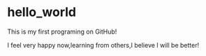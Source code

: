 # hello_world
This is my first programing on GitHub!

I feel very happy now,learning from others,I believe I will be better!
